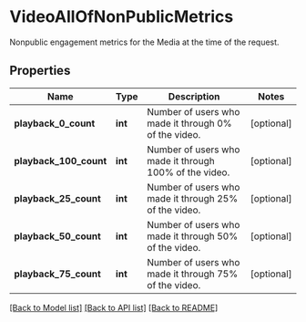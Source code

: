 # VideoAllOfNonPublicMetrics

Nonpublic engagement metrics for the Media at the time of the request.

## Properties
Name | Type | Description | Notes
------------ | ------------- | ------------- | -------------
**playback_0_count** | **int** | Number of users who made it through 0% of the video. | [optional] 
**playback_100_count** | **int** | Number of users who made it through 100% of the video. | [optional] 
**playback_25_count** | **int** | Number of users who made it through 25% of the video. | [optional] 
**playback_50_count** | **int** | Number of users who made it through 50% of the video. | [optional] 
**playback_75_count** | **int** | Number of users who made it through 75% of the video. | [optional] 

[[Back to Model list]](../README.md#documentation-for-models) [[Back to API list]](../README.md#documentation-for-api-endpoints) [[Back to README]](../README.md)


